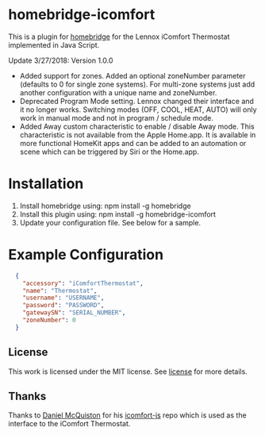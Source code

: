 # homebridge-icomfort

This is a plugin for [homebridge](https://github.com/nfarina/homebridge) for the Lennox iComfort Thermostat implemented in Java Script.

Update 3/27/2018: Version 1.0.0
- Added support for zones. Added an optional zoneNumber parameter (defaults to 0 for single zone systems). For multi-zone systems just add another configuration with a unique name and zoneNumber.
- Deprecated Program Mode setting. Lennox changed their interface and it no longer works. Switching modes (OFF, COOL, HEAT, AUTO) will only work in manual mode and not in program / schedule  mode.
- Added Away custom characteristic to enable / disable Away mode. This characteristic is not available from the Apple Home.app. It is available in more functional HomeKit apps and can be added to an automation or scene which can be triggered by Siri or the Home.app.

# Installation

1. Install homebridge using: npm install -g homebridge
2. Install this plugin using: npm install -g homebridge-icomfort
3. Update your configuration file. See below for a sample. 

# Example Configuration

```json
  {
    "accessory": "iComfortThermostat",
    "name": "Thermostat",
    "username": "USERNAME",
    "password": "PASSWORD",
    "gatewaySN": "SERIAL_NUMBER",
    "zoneNumber": 0
  }
```

## License
This work is licensed under the MIT license. See [license](LICENSE) for more details.

## Thanks
Thanks to [Daniel McQuiston](https://github.com/deHugo) for his [icomfort-js](https://github.com/deHugo/icomfort-js) repo which is used as the interface to the iComfort Thermostat.

